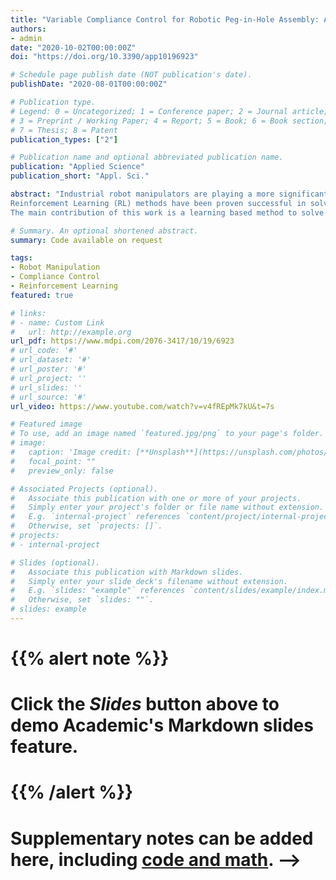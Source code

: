```yaml
---
title: "Variable Compliance Control for Robotic Peg-in-Hole Assembly: A Deep Reinforcement Learning Approach"
authors:
- admin
date: "2020-10-02T00:00:00Z"
doi: "https://doi.org/10.3390/app10196923"

# Schedule page publish date (NOT publication's date).
publishDate: "2020-08-01T00:00:00Z"

# Publication type.
# Legend: 0 = Uncategorized; 1 = Conference paper; 2 = Journal article;
# 3 = Preprint / Working Paper; 4 = Report; 5 = Book; 6 = Book section;
# 7 = Thesis; 8 = Patent
publication_types: ["2"]

# Publication name and optional abbreviated publication name.
publication: "Applied Science"
publication_short: "Appl. Sci."

abstract: "Industrial robot manipulators are playing a more significant role in modern manufacturing industries. Though peg-in-hole assembly is a common industrial task which has been extensively researched, safely solving complex high precision assembly in an unstructured environment remains an open problem.
Reinforcement Learning (RL) methods have been proven successful in solving manipulation tasks autonomously. However, RL is still not widely adopted on real robotic systems because working with real hardware entails additional challenges, especially when using position-controlled manipulators. 
The main contribution of this work is a learning based method to solve peg-in-hole tasks with position uncertainty of the hole. We proposed the use of an off-policy model-free reinforcement learning method and bootstrap the training speed by using several transfer learning techniques (sim2real) and domain randomization. Our proposed learning framework for position-controlled robots was extensively evaluated on contact-rich insertion tasks on a variety of environments."

# Summary. An optional shortened abstract.
summary: Code available on request

tags:
- Robot Manipulation
- Compliance Control
- Reinforcement Learning
featured: true

# links:
# - name: Custom Link
#   url: http://example.org
url_pdf: https://www.mdpi.com/2076-3417/10/19/6923
# url_code: '#'
# url_dataset: '#'
# url_poster: '#'
# url_project: ''
# url_slides: ''
# url_source: '#'
url_video: https://www.youtube.com/watch?v=v4fREpMk7kU&t=7s

# Featured image
# To use, add an image named `featured.jpg/png` to your page's folder. 
# image:
#   caption: 'Image credit: [**Unsplash**](https://unsplash.com/photos/s9CC2SKySJM)'
#   focal_point: ""
#   preview_only: false

# Associated Projects (optional).
#   Associate this publication with one or more of your projects.
#   Simply enter your project's folder or file name without extension.
#   E.g. `internal-project` references `content/project/internal-project/index.md`.
#   Otherwise, set `projects: []`.
# projects:
# - internal-project

# Slides (optional).
#   Associate this publication with Markdown slides.
#   Simply enter your slide deck's filename without extension.
#   E.g. `slides: "example"` references `content/slides/example/index.md`.
#   Otherwise, set `slides: ""`.
# slides: example
---
```


# {{% alert note %}}
# Click the *Slides* button above to demo Academic's Markdown slides feature.
# {{% /alert %}}

# Supplementary notes can be added here, including [code and math](https://sourcethemes.com/academic/docs/writing-markdown-latex/). -->
